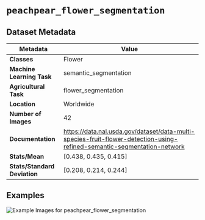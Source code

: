 
# `peachpear_flower_segmentation`

## Dataset Metadata

| Metadata | Value |
| --- | --- |
| **Classes** | Flower |
| **Machine Learning Task** | semantic_segmentation |
| **Agricultural Task** | flower_segmentation |
| **Location** | Worldwide |
| **Number of Images** | 42 |
| **Documentation** | https://data.nal.usda.gov/dataset/data-multi-species-fruit-flower-detection-using-refined-semantic-segmentation-network |
| **Stats/Mean** | [0.438, 0.435, 0.415] |
| **Stats/Standard Deviation** | [0.208, 0.214, 0.244] |


## Examples

![Example Images for peachpear_flower_segmentation](https://github.com/Project-AgML/AgML/docs/sample_images/peachpear_flower_segmentation_examples.png)